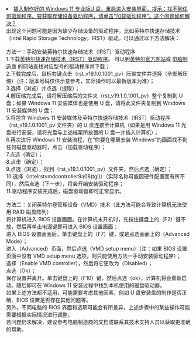 <li><a href="https://www.doubao.com/thread/w4fd9c56f7063f1f3" title="重装Win11系统能否解决问题 - 豆包">插入制作好的 Windows 11 专业版U 盘，重启进入安装界面，提示：找不到任何驱动程序。要获取存储设备驱动程序，请单击“加载驱动程序”。这个问题如何解决？</a></li>
出现这个问题可能是因为缺少存储设备的驱动程序，比如英特尔快速存储技术（Intel Rapid Storage Technology，IRST）驱动。可以通过以下方法解决：<br><br>
方法一：手动安装英特尔快速存储技术（IRST）驱动程序<br>
1.下载<a href="https://dlcdnets.asus.com.cn/pub/ASUS/GamingNB/FX507ZE/RST_V19.1.0.1001_PV.zip" title="华硕主板：Intel Rapid Storage Technology (IRST)驱动程序">英特尔快速存储技术（IRST）驱动程序</a>。
可以到<a href="">英特尔官方网站</a>或
<a href="https://www.asus.com.cn/support/faq/1044458/" title="[Notebook] 疑难解答 - 如何解决安装Windows 11/10时找不到磁盘驱动器 | 官方支持 | ASUS 中国">电脑制造商</a>
的网站查找对应型号的驱动程序并下载；<br>
2.下载完成后，鼠标右键点击（rst_v19.1.0.1001_pv）压缩文件并选择（全部解压缩）（注：版本号码仅供示意参考，实际操作时以最新版本为准）；<br>
3.选择（浏览）并点选（提取）；<br>
4.解压缩完成后，请将解压缩后的文件夹（rst_v19.1.0.1001_pv）整个复制到 U 盘；如果 Windows 11 安装媒体也是使用 U 盘，请将此文件夹复制到 Windows 11 安装媒体的 U 盘；<br>
5.将包含 Windows 11 安装媒体及英特尔快速存储技术（IRST）驱动程序（rst_v19.1.0.1001_pv 文件夹）的 U 盘连接至计算机（如果是用 Windows 11 光盘进行安装，请将光盘与上述档案所放置的 U 盘一并插入计算机）；<br>
6.再次进行 Windows 11 安装流程，在“你要在哪里安装 Windows”的画面找不到任何磁盘驱动器时，点击（加载驱动程序）；<br>
7.点选（确定）；<br>
8.点击（确定）；<br>
9.点选（浏览），找到（rst_v19.1.0.1001_pv）文件夹，然后点选（确定）；<br>
10.选择（intelrstvmdcontroller9a08(tgl)）（实际名称可能因硬件配置而有所不同），然后点选（下一步），将会开始安装驱动程序；<br>
11.驱动程序安装完成后，磁盘驱动器即可正常显示。<br><br>
方法二：关闭英特尔卷管理设备（VMD）技术（此方法可能会导致计算机无法使用 RAID 磁盘阵列）<br>
将计算机进入 BIOS 设置画面。在计算机未开机时，先按住键盘上的（F2）键不放，然后再单击电源键即可进入 BIOS 设置画面；<br>
进入 BIOS 设置画面后，单击键盘上的（F7）键，或是点选画面上的（Advanced Mode）；<br>
进入（Advanced）页面，然后点选（VMD setup menu）（注：如果 BIOS 设置页面中没有 VMD setup menu 选项，则只能使用方法一手动安装驱动程序）；<br>
选择（Enable VMD controller），然后将它更改为（Disabled）；<br>
点选（Ok）；<br>
保存设置并离开。单击键盘上的（F10）键，然后点选（ok），计算机将会重新启动。随后即可在 Windows 11 安装过程中找到本机使用的磁盘驱动器。<br>
如果上述方法都不适用，可能需要考虑其他因素，例如 U 盘安装盘的制作是否正确、BIOS 设置是否存在其他问题等。<br>
另外，不同电脑的 BIOS 界面和选项可能会有所差异，上述步骤中的某些操作可能需要根据实际情况进行调整。<br>
若问题仍未解决，建议参考电脑制造商的文档或联系其技术支持人员以获取更准确的帮助。<br>
